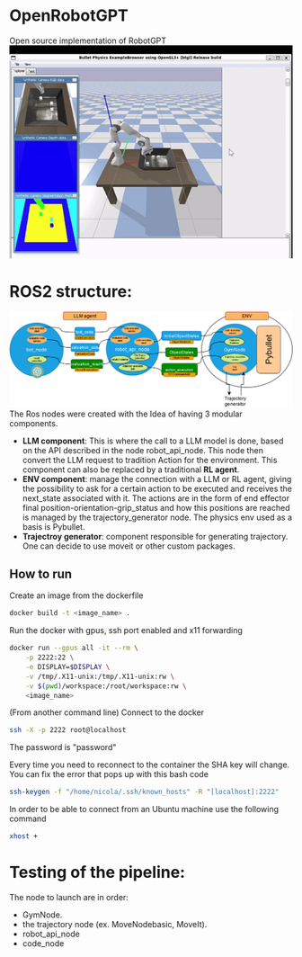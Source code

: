 # OpenRobotGPT
Open source implementation of RobotGPT
![](images/tower_demonstrate.gif)

# ROS2 structure:
![](images/graph_ros.png)
The Ros nodes were created with the Idea of having 3 modular components.
- **LLM component**: This is where the call to a LLM model is done, based on the API described in the node robot_api_node. This node then convert the LLM request to tradition Action for the environment. This component can also be replaced by a traditional **RL agent**.
- **ENV component**: manage the connection with a LLM or RL agent, giving the possibility to ask for a certain action to be executed and receives the next_state associated with it. The actions are in the form of end effector final position-orientation-grip_status and how this positions are reached is managed by the trajectory_generator node. The physics env used as a basis is Pybullet.
- **Trajectroy generator**: component responsible for generating trajectory. One can decide to use moveit or other custom packages.

## How to run
Create an image from the dockerfile

```bash
docker build -t <image_name> .
```

Run the docker with gpus, ssh port enabled and x11 forwarding
```bash
docker run --gpus all -it --rm \
    -p 2222:22 \
    -e DISPLAY=$DISPLAY \
    -v /tmp/.X11-unix:/tmp/.X11-unix:rw \
    -v $(pwd)/workspace:/root/workspace:rw \
    <image_name>
```

(From another command line) Connect to the docker
```bash
ssh -X -p 2222 root@localhost
```

The password is "password"

Every time you need to reconnect to the container the SHA key will change. You can fix the error that pops up with this bash code
```bash
ssh-keygen -f "/home/nicola/.ssh/known_hosts" -R "[localhost]:2222"
```

In order to be able to connect from an Ubuntu machine use the following command
```bash
xhost +
```

# Testing of the pipeline:
The node to launch are in order:
- GymNode.
- the trajectory node (ex. MoveNodebasic, MoveIt).
- robot_api_node
- code_node
